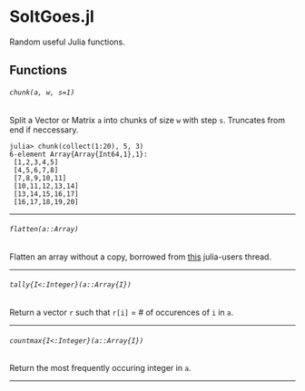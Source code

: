 # SoItGoes.jl
Random useful Julia functions.

## Functions
###### `chunk(a, w, s=1)`

Split a Vector or Matrix `a` into chunks of size `w` with step `s`. Truncates from end if neccessary.
```
julia> chunk(collect(1:20), 5, 3)
6-element Array{Array{Int64,1},1}:
 [1,2,3,4,5]     
 [4,5,6,7,8]     
 [7,8,9,10,11]   
 [10,11,12,13,14]
 [13,14,15,16,17]
 [16,17,18,19,20]
```

---

###### `flatten(a::Array)`

Flatten an array without a copy, borrowed from [this](https://groups.google.com/d/msg/julia-users/1QrIhbRA8hs/9PcNeO2N9wQJ) julia-users thread.

---

###### `tally{I<:Integer}(a::Array{I})`

Return a vector `r` such that `r[i]` = # of occurences of `i` in `a`.

---

###### `countmax{I<:Integer}(a::Array{I})`

Return the most frequently occuring integer in `a`.

---


